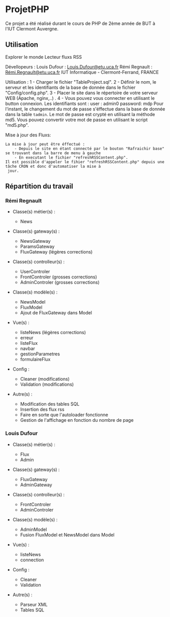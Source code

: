 # ProjetPHP

Ce projet a été réalisé durant le cours de PHP de 2ème année de BUT à l'IUT Clermont Auvergne.  
## Utilisation 
Explorer le monde
Lecteur fluxs RSS

Dévellopeurs :
Louis Dufour : Louis.Dufour@etu.uca.fr
Rémi Regnault : Rémi.Regnault@etu.uca.fr
IUT Informatique - Clermont-Ferrand, FRANCE

Utilisation :
1 - Charger le fichier "TableProject.sql".
2 - Définir le nom, le serveur et les identifiants de la base de donnée dans le fichier "Config/config.php".
3 - Placer le site dans le répertoire de votre serveur WEB (Apache, nginx,..) .
4 - Vous pouvez vous connecter en utilisant le button connexion.
Les identifiants sont :
user :      admin0
password:   mdp
Pour l'instant, le changement du mot de passe s'éffectue dans la base de donnée dans la table `tadmin`.
Le mot de passe est crypté en utilisant la méthode md5.
Vous pouvez convertir votre mot de passe en utilisant le script "md5.php".

Mise à jour des Fluxs:

    La mise à jour peut être éffectué :
        - Depuis le site en étant connecté par le bouton "Rafraichir base" se trouvant dans la barre de menu à gauche
        - En executant le fichier "refreshRSSContent.php".
    Il est possible d'appeler le fihier "refreshRSSContent.php" depuis une tâche CRON et donc d'automatiser la mise à
     jour.


## Répartition du travail

### Rémi Regnault
* Classe(s) métier(s) :
  * News

* Classe(s) gateway(s) :
  * NewsGateway
  * ParamsGateway
  * FluxGateway (légères corrections)

* Classe(s) controlleur(s) :
  * UserControler
  * FrontControler (grosses corrections)
  * AdminControler (grosses corrections)

* Classe(s) modèle(s) :
  * NewsModel
  * FluxModel
  * Ajout de FluxGateway dans Model

* Vue(s) :
  * listeNews (légères corrections)
  * erreur
  * listeFlux
  * navbar
  * gestionParametres
  * formulaireFlux

* Config :
  * Cleaner (modifications)
  * Validation (modifications)

* Autre(s) :
  * Modification des tables SQL
  * Insertion des flux rss
  * Faire en sorte que l'autoloader fonctionne
  * Gestion de l'affichage en fonction du nombre de page

### Louis Dufour
* Classe(s) métier(s) :
  * Flux
  * Admin

* Classe(s) gateway(s) :
  * FluxGateway
  * AdminGateway

* Classe(s) controlleur(s) :
  * FrontControler
  * AdminControler

* Classe(s) modèle(s) :
  * AdminModel
  * Fusion FluxModel et NewsModel dans Model

* Vue(s) :
  * listeNews
  * connection

* Config :
  * Cleaner
  * Validation

* Autre(s) :
  * Parseur XML
  * Tables SQL